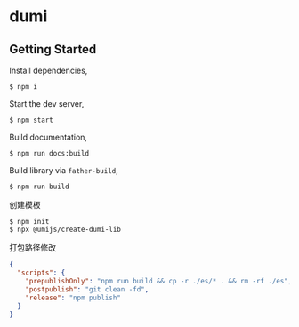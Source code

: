 # dumi

## Getting Started

Install dependencies,

```bash
$ npm i
```

Start the dev server,

```bash
$ npm start
```

Build documentation,

```bash
$ npm run docs:build
```

Build library via `father-build`,

```bash
$ npm run build
```

创建模板

```bash
$ npm init
$ npx @umijs/create-dumi-lib
```

打包路径修改

```json
{
  "scripts": {
    "prepublishOnly": "npm run build && cp -r ./es/* . && rm -rf ./es",
    "postpublish": "git clean -fd",
    "release": "npm publish"
  }
}
```
